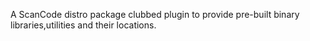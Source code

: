 A ScanCode distro package clubbed plugin to provide pre-built binary libraries,utilities and their locations.
